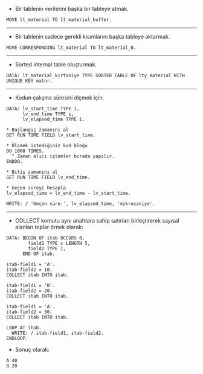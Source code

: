 - Bir tablenin verilerini başka bir tableye atmak.
```ABAP
MOVE lt_material TO lt_material_buffer.
```
---
 - Bir tablenin sadece gerekli kısımlarını başka tableye aktarmak.
```ABAP
MOVE-CORRESPONDING lt_material TO lt_material_0.
```
---
- Sorted internal table oluşturmak.
```ABAP
DATA: lt_material_kırtasiye TYPE SORTED TABLE OF lty_material WITH UNIQUE KEY matnr.
```
---
- Kodun çalışma süresini ölçmek için.
```ABAP
DATA: lv_start_time TYPE i,
      lv_end_time TYPE i,
      lv_elapsed_time TYPE i.

* Başlangıç zamanını al
GET RUN TIME FIELD lv_start_time.

* Ölçmek istediğiniz kod bloğu
DO 1000 TIMES.
  " Zaman alıcı işlemler burada yapılır.
ENDDO.

* Bitiş zamanını al
GET RUN TIME FIELD lv_end_time.

* Geçen süreyi hesapla
lv_elapsed_time = lv_end_time - lv_start_time.

WRITE: / 'Geçen süre:', lv_elapsed_time, 'mikrosaniye'.
```
---
- COLLECT komutu aynı anahtara sahip satırları birleştirerek sayısal alanları toplar örnek olarak:
```ABAP
DATA: BEGIN OF itab OCCURS 0,
        field1 TYPE c LENGTH 5,
        field2 TYPE i,
      END OF itab.

itab-field1 = 'A'.
itab-field2 = 10.
COLLECT itab INTO itab.

itab-field1 = 'B'.
itab-field2 = 20.
COLLECT itab INTO itab.

itab-field1 = 'A'.
itab-field2 = 30.
COLLECT itab INTO itab.

LOOP AT itab.
  WRITE: / itab-field1, itab-field2.
ENDLOOP.

```
- Sonuç olarak:
```ABAP
A 40
B 20
```

